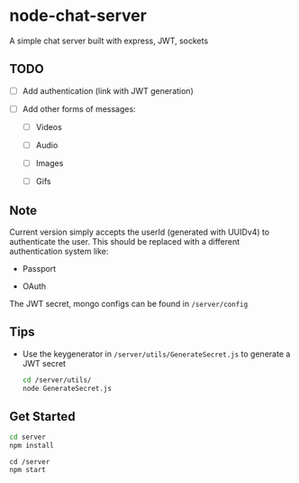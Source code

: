 # node-chat-server
 A simple chat server built with express, JWT, sockets

## TODO

- [ ] Add authentication (link with JWT generation)

- [ ] Add other forms of messages:

    - [ ] Videos

    - [ ] Audio

    - [ ] Images

    - [ ] Gifs


## Note

Current version simply accepts the userId (generated with UUIDv4) to authenticate the user. This should be replaced with a different authentication system like:

- Passport

- OAuth

The JWT secret, mongo configs can be found in `/server/config`

## Tips

- Use the keygenerator in `/server/utils/GenerateSecret.js` to generate a JWT secret

    ```bash
    cd /server/utils/
    node GenerateSecret.js
    ```

## Get Started

```bash
cd server
npm install
```

```
cd /server
npm start
```